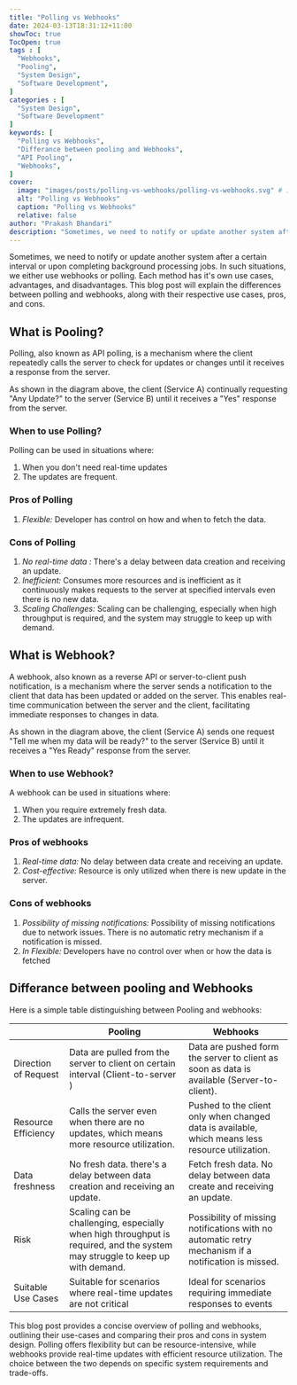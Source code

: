 ```yaml
---
title: "Polling vs Webhooks"
date: 2024-03-13T18:31:12+11:00
showToc: true
TocOpen: true
tags : [
  "Webhooks",
  "Pooling",
  "System Design",
  "Software Development",
]
categories : [
  "System Design",
  "Software Development"
]
keywords: [
  "Polling vs Webhooks",
  "Differance between pooling and Webhooks",
  "API Pooling",
  "Webhooks",
]
cover:
  image: "images/posts/polling-vs-webhooks/polling-vs-webhooks.svg" # image path/url
  alt: "Polling vs Webhooks"
  caption: "Polling vs Webhooks"
  relative: false
author: "Prakash Bhandari"
description: "Sometimes, we need to notify or update another system after a certain interval or upon completing background processing jobs. In such situations, we either use webhooks or polling. Each method has it's own use cases, pros, and cons. This blog post will explain the differences between polling and webhooks, along with their respective use cases, advantages, and disadvantages."
---
```


Sometimes, we need to notify or update another system after a certain interval or upon completing background processing jobs. 
In such situations, we either use webhooks or polling. 
Each method has it's own use cases, advantages, and disadvantages. 
This blog post will explain the differences between polling and webhooks, along with their respective use cases, pros, and cons.

## What is Pooling?
Polling, also known as API polling, is a mechanism where the client repeatedly calls the server to check for updates or changes until it receives a response from the server.

As shown in the diagram above, the client (Service A) continually requesting "Any Update?" to the server (Service B) until it receives a "Yes" response from the server. 


### When to use Polling?
Polling can be used in situations where:
1. When you don't need real-time updates
2. The updates are frequent.
### Pros of Polling
1. *Flexible:* Developer has control on how and when to fetch the data. 
### Cons of Polling
1. *No real-time data :* There's a delay between data creation and receiving an update.
2. *Inefficient:* Consumes more resources and is inefficient as it continuously makes requests to the server at specified intervals even there is no new data.
3. *Scaling Challenges:* Scaling can be challenging, especially when high throughput is required, and the system may struggle to keep up with demand.


## What is Webhook?

A webhook, also known as a reverse API or server-to-client push notification, is a mechanism where the server sends a notification to the client that data has been updated or added on the server. 
This enables real-time communication between the server and the client, facilitating immediate responses to changes in data.

As shown in the diagram above, the client (Service A) sends one request "Tell me when my data will be ready?" to the server (Service B)   until it receives a "Yes Ready" response from the server.
### When to use Webhook?
A webhook can be used in situations where:
1. When you require extremely fresh data.
2. The updates are infrequent.

### Pros of webhooks
1. *Real-time data:* No delay between data create and receiving an update.
2. *Cost-effective:* Resource is only utilized when there is new update in the server. 
### Cons of webhooks
1. *Possibility of missing notifications:*  Possibility of missing notifications due to network issues. There is no automatic retry mechanism if a notification is missed.
2. *In Flexible:* Developers have no control over when or how the data is fetched

## Differance between pooling and Webhooks
Here is a simple table distinguishing between Pooling and webhooks:

|                      | Pooling                                                                                                                      | Webhooks                                                                                            |
|----------------------|------------------------------------------------------------------------------------------------------------------------------|-----------------------------------------------------------------------------------------------------|
| Direction of Request | Data are pulled from the server to client on certain interval (Client-to-server  )                                           | Data are pushed form the server to client as soon as data is available (Server-to-client).          |
| Resource Efficiency  | Calls the server even when there are no updates, which means more resource utilization.                                      | Pushed to the client only when changed data is available, which means less resource utilization.    |
| Data freshness       | No fresh data. there's a delay between data creation and receiving an update.                                                | Fetch fresh data.  No delay between data create and receiving an update.                            |
| Risk                 | Scaling can be challenging, especially when high throughput is required, and the system may struggle to keep up with demand. | Possibility of missing notifications with no automatic retry mechanism if a notification is missed. |
| Suitable Use Cases   | Suitable for scenarios where real-time updates are not critical                                                              | Ideal for scenarios requiring immediate responses to events                                         |


This blog post provides a concise overview of polling and webhooks, 
outlining their use-cases and comparing their pros and cons in system design.
Polling offers flexibility but can be resource-intensive, 
while webhooks provide real-time updates with efficient resource utilization. 
The choice between the two depends on specific system requirements and trade-offs.